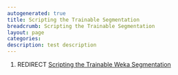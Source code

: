 ```yaml
---
autogenerated: true
title: Scripting the Trainable Segmentation
breadcrumb: Scripting the Trainable Segmentation
layout: page
categories: 
description: test description
---
```


1.  REDIRECT [Scripting the Trainable Weka Segmentation](Scripting_the_Trainable_Weka_Segmentation)
